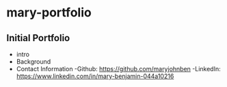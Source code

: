 # mary-portfolio
## Initial Portfolio
- intro 
- Background
- Contact Information
   -Github: https://github.com/maryjohnben
    -LinkedIn: https://www.linkedin.com/in/mary-benjamin-044a10216 
